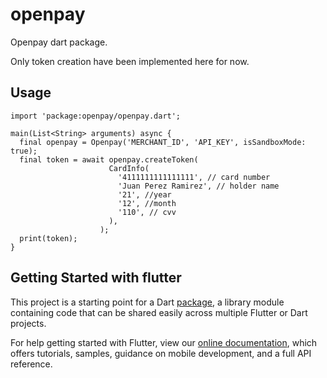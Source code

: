 # openpay

Openpay dart package.

Only token creation have been implemented here for now.

## Usage

```
import 'package:openpay/openpay.dart';

main(List<String> arguments) async {
  final openpay = Openpay('MERCHANT_ID', 'API_KEY', isSandboxMode: true);
  final token = await openpay.createToken(
                      CardInfo(
                        '4111111111111111', // card number
                        'Juan Perez Ramirez', // holder name
                        '21', //year
                        '12', //month
                        '110', // cvv
                      ),
                    );
  print(token);
}
``` 

## Getting Started with flutter

This project is a starting point for a Dart
[package](https://flutter.dev/developing-packages/),
a library module containing code that can be shared easily across
multiple Flutter or Dart projects.

For help getting started with Flutter, view our 
[online documentation](https://flutter.dev/docs), which offers tutorials, 
samples, guidance on mobile development, and a full API reference.
